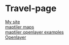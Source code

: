 # Travel-page

[My site](https://ran-guo.github.io/travel-page/)  
[maptiler maps](https://cloud.maptiler.com/maps/)  
[maptiler openlayer examples](https://docs.maptiler.com/openlayers/examples/)  
[Openlayer](https://openlayers.org/)  
